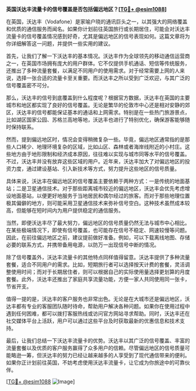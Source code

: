 **英国沃达丰流量卡的信号覆盖是否包括偏远地区？[[TG💪+ @esim1088](https://t.me/s/esim1088)]**

在英国，沃达丰（Vodafone）是家喻户晓的通讯巨头之一，以其强大的网络覆盖和优质的通信服务而闻名。如果你计划前往英国旅行或长期居住，可能会对沃达丰流量卡的信号覆盖情况感到好奇，尤其是偏远地区的信号表现如何。这篇文章将为你详细解答这一问题，并提供一些实用的建议。

首先，让我们了解一下沃达丰的基本情况。沃达丰作为全球领先的移动通信运营商之一，在英国市场拥有庞大的用户群体。它不仅提供手机通话、短信等传统服务，还推出了多种流量套餐，以满足不同用户的使用需求。对于经常需要上网的人来说，选择一张合适的流量卡至关重要。而沃达丰之所以受到广泛欢迎，与其广泛的信号覆盖密不可分。

那么，沃达丰的信号到底覆盖到什么程度呢？根据官方数据，沃达丰在英国的主要城市和地区都实现了良好的信号覆盖。无论是繁华的伦敦市中心还是相对安静的郊区，沃达丰的信号都能保证基本的通话和上网需求。特别是在一些热门旅游景点，比如湖区国家公园、苏格兰高地等地，沃达丰也进行了特别优化，确保游客能够随时保持联系。

然而，提到偏远地区时，情况会变得稍微复杂一些。毕竟，偏远地区通常指的是那些人口稀少、地理环境复杂的区域，比如山区、森林或者海岸线附近的小村庄。这些地方由于地形限制和经济成本原因，往往难以实现与城市同等水平的信号覆盖。不过，沃达丰并没有放弃这些区域的用户。近年来，沃达丰加大了对偏远地区的投资力度，通过建设基站、引入新技术等方式，努力提升这些地区的信号质量。

具体来说，沃达丰在偏远地区的信号覆盖主要依赖于两种方式：一是传统的地面基站；二是卫星通信技术。对于那些距离城市较近的偏远地区，沃达丰会优先考虑增设地面基站，以便更好地服务于当地居民和偶尔经过的旅客。而对于那些地理位置极其偏僻的地方，则可能采用卫星通信技术来弥补信号空白。这种技术虽然成本较高，但能够在短时间内为用户提供稳定的通信服务。

当然，即便沃达丰尽了最大努力，偏远地区的信号质量仍然无法与城市中心相比。在某些极端情况下，即使有信号覆盖，也可能存在信号不稳定、网速较慢等问题。因此，在前往偏远地区之前，建议提前做好准备。例如，可以下载离线地图、存储必要的联系方式，并携带备用电源，以防万一出现信号中断的情况。

除了信号覆盖外，沃达丰流量卡的其他特点同样值得留意。沃达丰提供了多种流量套餐，适合不同用户的需求。比如，短期旅行者可以选择按天计费的套餐，灵活调整使用时间；而对于长期居住者，则可以根据自己的实际使用量选择更划算的月度套餐。此外，沃达丰还推出了家庭共享流量功能，方便一家人共同使用同一张卡，节省开支。

值得一提的是，沃达丰的客户服务也非常出色。无论是在大城市还是偏远地区，沃达丰都有专业的客服团队随时待命，帮助用户解决各种问题。如果你在使用过程中遇到任何困难，都可以拨打客服热线或访问官方网站寻求帮助。同时，沃达丰还在社交媒体平台上活跃，用户可以通过这些平台及时获取最新的优惠信息和技术支持。

最后，让我们总结一下沃达丰流量卡的优势。沃达丰以其广泛的信号覆盖、丰富的流量套餐以及优质的客户服务赢得了众多用户的信赖。尽管偏远地区的信号质量可能略逊一筹，但沃达丰的努力已经让越来越多的人享受到了现代通信带来的便利。如果你正计划前往英国，不妨考虑使用沃达丰流量卡，让它成为你旅途中的可靠伙伴。

[[TG💪+ @esim1088](https://t.me/s/esim1088) ![Image](https://i.postimg.cc/4NQfJmqS/Snipaste-2025-05-13-00-14-12.png)]
